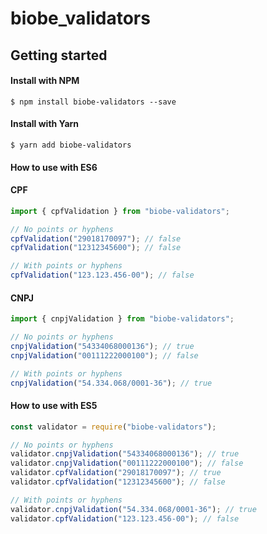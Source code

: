 # biobe_validators

## Getting started

#### Install with NPM

```
$ npm install biobe-validators --save
```

#### Install with Yarn

```
$ yarn add biobe-validators
```

#### How to use with ES6

#### CPF

```js
import { cpfValidation } from "biobe-validators";

// No points or hyphens
cpfValidation("29018170097"); // false
cpfValidation("12312345600"); // false

// With points or hyphens
cpfValidation("123.123.456-00"); // false
```

#### CNPJ

```js
import { cnpjValidation } from "biobe-validators";

// No points or hyphens
cnpjValidation("54334068000136"); // true
cnpjValidation("00111222000100"); // false

// With points or hyphens
cnpjValidation("54.334.068/0001-36"); // true
```

#### How to use with ES5

```js
const validator = require("biobe-validators");

// No points or hyphens
validator.cnpjValidation("54334068000136"); // true
validator.cnpjValidation("00111222000100"); // false
validator.cpfValidation("29018170097"); // true
validator.cpfValidation("12312345600"); // false

// With points or hyphens
validator.cnpjValidation("54.334.068/0001-36"); // true
validator.cpfValidation("123.123.456-00"); // false
```
